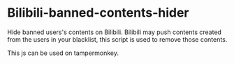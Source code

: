 # Bilibili-banned-contents-hider
 Hide banned users's contents on Bilibili. Bilibili may push contents created from the users in your blacklist, this script is used to remove those contents.


This js can be used on tampermonkey.
